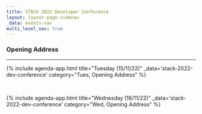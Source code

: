 ```yaml
---
title: STACK 2022 Developer Conference
layout: layout-page-sidenav
_data: events-nav
multi_level_nav: true
---
```


<!-- Header -->

### Opening Address

<hr />

{% include agenda-app.html
title="Tuesday (15/11/22)"
_data='stack-2022-dev-conference'
category="Tues, Opening Address"
%}

<br />

{% include agenda-app.html
title="Wednesday (16/11/22)"
_data='stack-2022-dev-conference'
category="Wed, Opening Address"
%}
<br />
